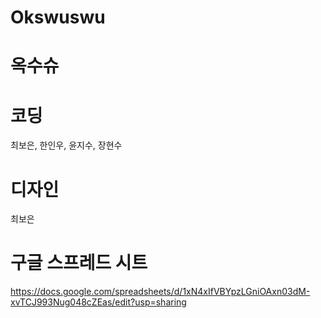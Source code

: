 # Okswuswu

# 옥수슈

# 코딩
최보은, 한인우, 윤지수, 장현수

# 디자인
최보은

# 구글 스프레드 시트
https://docs.google.com/spreadsheets/d/1xN4xIfVBYpzLGniOAxn03dM-xvTCJ993Nug048cZEas/edit?usp=sharing
